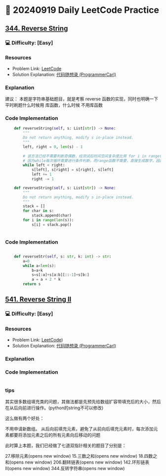# :dart: 20240919 Daily LeetCode Practice

## [344. Reverse String](https://leetcode.com/problems/reverse-string/description/)
### :computer: Difficulty: [Easy]

### Resources
- Problem Link: [LeetCode](https://leetcode.com/problems/reverse-string/description/)
- Solution Explanation: [代码随想录 (ProgrammerCarl)](https://programmercarl.com/0344.%E5%8F%8D%E8%BD%AC%E5%AD%97%E7%AC%A6%E4%B8%B2.html)



### Explanation

建议： 本题是字符串基础题目，就是考察 reverse 函数的实现，同时也明确一下 平时刷题什么时候用 库函数，什么时候 不用库函数 

### Code Implementation
```python
    def reverseString(self, s: List[str]) -> None:
        """
        Do not return anything, modify s in-place instead.
        """
        left, right = 0, len(s) - 1
        
        # 该方法已经不需要判断奇偶数，经测试后时间空间复杂度比用 for i in range(len(s)//2)更低
        # 因为while每次循环需要进行条件判断，而range函数不需要，直接生成数字，因此时间复杂度更低。推荐使用range
        while left < right:
            s[left], s[right] = s[right], s[left]
            left += 1
            right -= 1
```
```python
    def reverseString(self, s: List[str]) -> None:
        """
        Do not return anything, modify s in-place instead.
        """
        stack = []
        for char in s:
            stack.append(char)
        for i in range(len(s)):
            s[i] = stack.pop()
       

```

### Code Implementation
```python

    def reverseStr(self, s: str, k: int) -> str:
        a=0
        while a<len(s):
            b=a+k
            s=s[:a]+s[a:b][::-1]+s[b:]
            a = a + 2 * k
        return s


```
## [541. Reverse String II](https://leetcode.com/problems/reverse-string-ii/description/)
### :computer: Difficulty: [Easy]

### Resources
- Problem Link: [LeetCode]([https://leetcode.cn/problems/remove-element/](https://leetcode.com/problems/reverse-string-ii/description/)))
- Solution Explanation: [代码随想录 (ProgrammerCarl)](https://programmercarl.com/0541.%E5%8F%8D%E8%BD%AC%E5%AD%97%E7%AC%A6%E4%B8%B2II.html)

### Explanation

### Code Implementation

```python

```



### tips
其实很多数组填充类的问题，其做法都是先预先给数组扩容带填充后的大小，然后在从后向前进行操作。(python的string不可以修改)

这么做有两个好处：

不用申请新数组。
从后向前填充元素，避免了从前向后填充元素时，每次添加元素都要将添加元素之后的所有元素向后移动的问题

此时算上本题，我们已经做了七道双指针相关的题目了分别是：

27.移除元素(opens new window)
15.三数之和(opens new window)
18.四数之和(opens new window)
206.翻转链表(opens new window)
142.环形链表II(opens new window)
344.反转字符串(opens new window)
#

